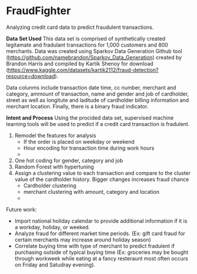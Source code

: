 # FraudFighter
Analyzing credit card data to predict fraudulent transactions. 

**Data Set Used**
This data set is comprised of synthetically created legitamate and fradulant transactions for 1,000 customers and 800 merchants. Data was created using Sparkov Data Generation Github tool (https://github.com/namebrandon/Sparkov_Data_Generation) created by Brandon Harris and compiled by Kartik Shenoy for download (https://www.kaggle.com/datasets/kartik2112/fraud-detection?resource=download).

Data colunms include transaction date time, cc number, merchant and category, ammount of transaction, name and gender and job of cardholder, street as well as longitute and laditude of cardholder billing information and merchant location. Finally, there is a binary fraud indicator.

**Intent and Process**
Using the procided data set, supervised machine learning tools will be used to predict if a credit card transaction is fradulent. 


1) Remodel the features for analysis
    - If the order is placed on weekday or weekend
    - Hour encoding for transaction time during work hours
    - 
2) One hot coding for gender, category and job
3) Random Forest with hypertuning
4) Assign a clustering value to each transaction and compare to the cluster value of the cardholder history. Bigger changes increases fraud chance
   - Cardholder clustering
   - merchant clustering with amount, category and location
   - 



Future work: 
- Import national holiday calendar to provide additional information if it is a workday, holiday, or weeked.
- Analyze fraud for different market time periods. (Ex: gift card fraud for certain merchants may increase around holiday season)
- Correlate buying time with type of merchant to predict fradulent if purchasing outside of typical buying time (Ex: groceries may be bought through workweek while eating at a fancy resteraunt most often occurs on Friday and Satudray evening).

